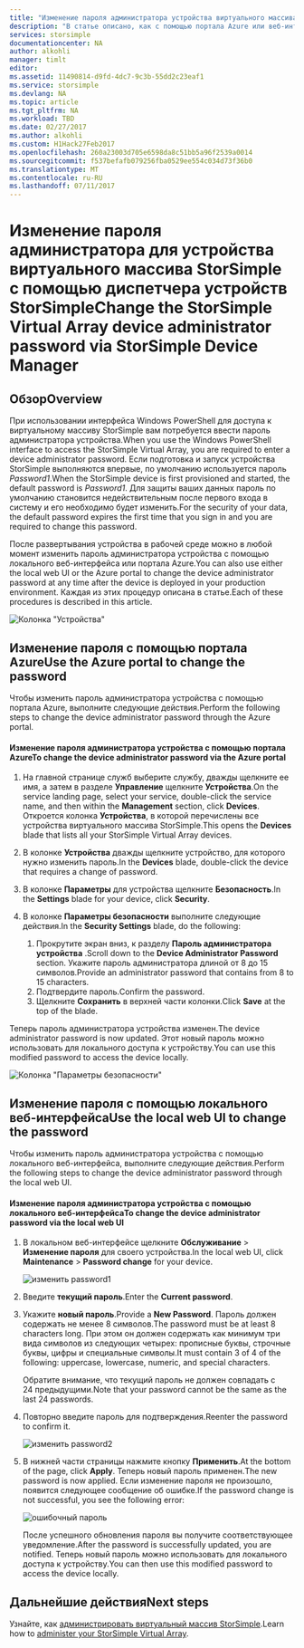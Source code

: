 ```yaml
---
title: "Изменение пароля администратора устройства виртуального массива StorSimple | Документация Майкрософт"
description: "В статье описано, как с помощью портала Azure или веб-интерфейса виртуального массива StorSimple изменить пароль администратора устройства."
services: storsimple
documentationcenter: NA
author: alkohli
manager: timlt
editor: 
ms.assetid: 11490814-d9fd-4dc7-9c3b-55dd2c23eaf1
ms.service: storsimple
ms.devlang: NA
ms.topic: article
ms.tgt_pltfrm: NA
ms.workload: TBD
ms.date: 02/27/2017
ms.author: alkohli
ms.custom: H1Hack27Feb2017
ms.openlocfilehash: 260a23003d705e6598da8c51bb5a96f2539a0014
ms.sourcegitcommit: f537befafb079256fba0529ee554c034d73f36b0
ms.translationtype: MT
ms.contentlocale: ru-RU
ms.lasthandoff: 07/11/2017
---
```

# <a name="change-the-storsimple-virtual-array-device-administrator-password-via-storsimple-device-manager"></a><span data-ttu-id="67755-103">Изменение пароля администратора для устройства виртуального массива StorSimple с помощью диспетчера устройств StorSimple</span><span class="sxs-lookup"><span data-stu-id="67755-103">Change the StorSimple Virtual Array device administrator password via StorSimple Device Manager</span></span>

## <a name="overview"></a><span data-ttu-id="67755-104">Обзор</span><span class="sxs-lookup"><span data-stu-id="67755-104">Overview</span></span>

<span data-ttu-id="67755-105">При использовании интерфейса Windows PowerShell для доступа к виртуальному массиву StorSimple вам потребуется ввести пароль администратора устройства.</span><span class="sxs-lookup"><span data-stu-id="67755-105">When you use the Windows PowerShell interface to access the StorSimple Virtual Array, you are required to enter a device administrator password.</span></span> <span data-ttu-id="67755-106">Если подготовка и запуск устройства StorSimple выполняются впервые, по умолчанию используется пароль *Password1*.</span><span class="sxs-lookup"><span data-stu-id="67755-106">When the StorSimple device is first provisioned and started, the default password is *Password1*.</span></span> <span data-ttu-id="67755-107">Для защиты ваших данных пароль по умолчанию становится недействительным после первого входа в систему и его необходимо будет изменить.</span><span class="sxs-lookup"><span data-stu-id="67755-107">For the security of your data, the default password expires the first time that you sign in and you are required to change this password.</span></span>

<span data-ttu-id="67755-108">После развертывания устройства в рабочей среде можно в любой момент изменить пароль администратора устройства с помощью локального веб-интерфейса или портала Azure.</span><span class="sxs-lookup"><span data-stu-id="67755-108">You can also use either the local web UI or the Azure portal to change the device administrator password at any time after the device is deployed in your production environment.</span></span> <span data-ttu-id="67755-109">Каждая из этих процедур описана в статье.</span><span class="sxs-lookup"><span data-stu-id="67755-109">Each of these procedures is described in this article.</span></span>

 ![Колонка "Устройства"](./media/storsimple-virtual-array-change-device-admin-password/ova-devices-blade.png)

## <a name="use-the-azure-portal-to-change-the-password"></a><span data-ttu-id="67755-111">Изменение пароля с помощью портала Azure</span><span class="sxs-lookup"><span data-stu-id="67755-111">Use the Azure portal to change the password</span></span>

<span data-ttu-id="67755-112">Чтобы изменить пароль администратора устройства с помощью портала Azure, выполните следующие действия.</span><span class="sxs-lookup"><span data-stu-id="67755-112">Perform the following steps to change the device administrator password through the Azure portal.</span></span>

#### <a name="to-change-the-device-administrator-password-via-the-azure-portal"></a><span data-ttu-id="67755-113">Изменение пароля администратора устройства с помощью портала Azure</span><span class="sxs-lookup"><span data-stu-id="67755-113">To change the device administrator password via the Azure portal</span></span>

1. <span data-ttu-id="67755-114">На главной странице служб выберите службу, дважды щелкните ее имя, а затем в разделе **Управление** щелкните **Устройства**.</span><span class="sxs-lookup"><span data-stu-id="67755-114">On the service landing page, select your service, double-click the service name, and then within the **Management** section, click **Devices**.</span></span> <span data-ttu-id="67755-115">Откроется колонка **Устройства**, в которой перечислены все устройства виртуального массива StorSimple.</span><span class="sxs-lookup"><span data-stu-id="67755-115">This opens the **Devices** blade that lists all your StorSimple Virtual Array devices.</span></span>

2. <span data-ttu-id="67755-116">В колонке **Устройства** дважды щелкните устройство, для которого нужно изменить пароль.</span><span class="sxs-lookup"><span data-stu-id="67755-116">In the **Devices** blade, double-click the device that requires a change of password.</span></span>

3. <span data-ttu-id="67755-117">В колонке **Параметры** для устройства щелкните **Безопасность**.</span><span class="sxs-lookup"><span data-stu-id="67755-117">In the **Settings** blade for your device, click **Security**.</span></span>

4. <span data-ttu-id="67755-118">В колонке **Параметры безопасности** выполните следующие действия.</span><span class="sxs-lookup"><span data-stu-id="67755-118">In the **Security Settings** blade, do the following:</span></span>
   
   1. <span data-ttu-id="67755-119">Прокрутите экран вниз, к разделу **Пароль администратора устройства** .</span><span class="sxs-lookup"><span data-stu-id="67755-119">Scroll down to the **Device Administrator Password** section.</span></span> <span data-ttu-id="67755-120">Укажите пароль администратора длиной от 8 до 15 символов.</span><span class="sxs-lookup"><span data-stu-id="67755-120">Provide an administrator password that contains from 8 to 15 characters.</span></span>
   2. <span data-ttu-id="67755-121">Подтвердите пароль.</span><span class="sxs-lookup"><span data-stu-id="67755-121">Confirm the password.</span></span>
   3. <span data-ttu-id="67755-122">Щелкните **Сохранить** в верхней части колонки.</span><span class="sxs-lookup"><span data-stu-id="67755-122">Click **Save** at the top of the blade.</span></span>

<span data-ttu-id="67755-123">Теперь пароль администратора устройства изменен.</span><span class="sxs-lookup"><span data-stu-id="67755-123">The device administrator password is now updated.</span></span> <span data-ttu-id="67755-124">Этот новый пароль можно использовать для локального доступа к устройству.</span><span class="sxs-lookup"><span data-stu-id="67755-124">You can use this modified password to access the device locally.</span></span>

![Колонка "Параметры безопасности"](./media/storsimple-virtual-array-change-device-admin-password/ova-change-device-pwd.png)

## <a name="use-the-local-web-ui-to-change-the-password"></a><span data-ttu-id="67755-126">Изменение пароля с помощью локального веб-интерфейса</span><span class="sxs-lookup"><span data-stu-id="67755-126">Use the local web UI to change the password</span></span>

<span data-ttu-id="67755-127">Чтобы изменить пароль администратора устройства с помощью локального веб-интерфейса, выполните следующие действия.</span><span class="sxs-lookup"><span data-stu-id="67755-127">Perform the following steps to change the device administrator password through the local web UI.</span></span>

#### <a name="to-change-the-device-administrator-password-via-the-local-web-ui"></a><span data-ttu-id="67755-128">Изменение пароля администратора устройства с помощью локального веб-интерфейса</span><span class="sxs-lookup"><span data-stu-id="67755-128">To change the device administrator password via the local web UI</span></span>

1. <span data-ttu-id="67755-129">В локальном веб-интерфейсе щелкните **Обслуживание** > **Изменение пароля** для своего устройства.</span><span class="sxs-lookup"><span data-stu-id="67755-129">In the local web UI, click **Maintenance** > **Password change** for your device.</span></span>
   
    ![изменить password1](./media/storsimple-virtual-array-change-device-admin-password/image40.png)
2. <span data-ttu-id="67755-131">Введите **текущий пароль**.</span><span class="sxs-lookup"><span data-stu-id="67755-131">Enter the **Current password**.</span></span>
3. <span data-ttu-id="67755-132">Укажите **новый пароль**.</span><span class="sxs-lookup"><span data-stu-id="67755-132">Provide a **New Password**.</span></span> <span data-ttu-id="67755-133">Пароль должен содержать не менее 8 символов.</span><span class="sxs-lookup"><span data-stu-id="67755-133">The password must be at least 8 characters long.</span></span> <span data-ttu-id="67755-134">При этом он должен содержать как минимум три вида символов из следующих четырех: прописные буквы, строчные буквы, цифры и специальные символы.</span><span class="sxs-lookup"><span data-stu-id="67755-134">It must contain 3 of 4 of the following: uppercase, lowercase, numeric, and special characters.</span></span>
   
    <span data-ttu-id="67755-135">Обратите внимание, что текущий пароль не должен совпадать с 24 предыдущими.</span><span class="sxs-lookup"><span data-stu-id="67755-135">Note that your password cannot be the same as the last 24 passwords.</span></span>
4. <span data-ttu-id="67755-136">Повторно введите пароль для подтверждения.</span><span class="sxs-lookup"><span data-stu-id="67755-136">Reenter the password to confirm it.</span></span>
   
    ![изменить password2](./media/storsimple-virtual-array-change-device-admin-password/image41.png)
5. <span data-ttu-id="67755-138">В нижней части страницы нажмите кнопку **Применить**.</span><span class="sxs-lookup"><span data-stu-id="67755-138">At the bottom of the page, click **Apply**.</span></span> <span data-ttu-id="67755-139">Теперь новый пароль применен.</span><span class="sxs-lookup"><span data-stu-id="67755-139">The new password is now applied.</span></span> <span data-ttu-id="67755-140">Если изменение пароля не произошло, появится следующее сообщение об ошибке.</span><span class="sxs-lookup"><span data-stu-id="67755-140">If the password change is not successful, you see the following error:</span></span>
   
    ![ошибочный пароль](./media/storsimple-virtual-array-change-device-admin-password/image42.png)
   
    <span data-ttu-id="67755-142">После успешного обновления пароля вы получите соответствующее уведомление.</span><span class="sxs-lookup"><span data-stu-id="67755-142">After the password is successfully updated, you are notified.</span></span> <span data-ttu-id="67755-143">Теперь новый пароль можно использовать для локального доступа к устройству.</span><span class="sxs-lookup"><span data-stu-id="67755-143">You can then use this modified password to access the device locally.</span></span>


## <a name="next-steps"></a><span data-ttu-id="67755-144">Дальнейшие действия</span><span class="sxs-lookup"><span data-stu-id="67755-144">Next steps</span></span>
<span data-ttu-id="67755-145">Узнайте, как [администрировать виртуальный массив StorSimple](storsimple-ova-web-ui-admin.md).</span><span class="sxs-lookup"><span data-stu-id="67755-145">Learn how to [administer your StorSimple Virtual Array](storsimple-ova-web-ui-admin.md).</span></span>

